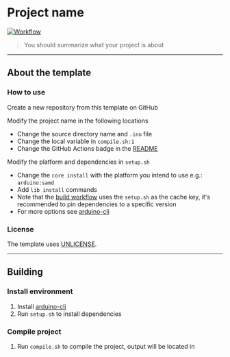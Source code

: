 # Project name

[![Workflow](https://github.com/c4deszes/arduino-project-template/workflows/build/badge.svg?branch=master)](https://github.com/c4deszes/arduino-project-template/actions)

> You should summarize what your project is about

---

## About the template

### How to use

Create a new repository from this template on GitHub

Modify the project name in the following locations

- Change the source directory name and `.ino` file
- Change the local variable in `compile.sh:1`
- Change the GitHub Actions badge in the [README](./README.md)

Modify the platform and dependencies in `setup.sh`

- Change the `core install` with the platform you intend to use e.g.: `arduino:samd`
- Add `lib install` commands
- Note that the [build workflow](./.github/workflows/build.yml) uses the `setup.sh` as the cache key, it's recommended to pin dependencies to a specific version
- For more options see [arduino-cli](https://arduino.github.io/arduino-cli/latest/getting-started/)

### License

The template uses [UNLICENSE](./LICENSE).

---

## Building

### Install environment

1. Install [arduino-cli](https://github.com/arduino/arduino-cli)
2. Run `setup.sh` to install dependencies

### Compile project

1. Run `compile.sh` to compile the project, output will be located in 
